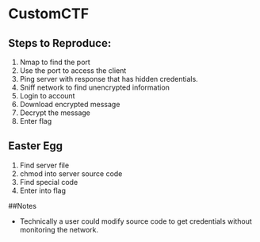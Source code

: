 # CustomCTF

## Steps to Reproduce:
1. Nmap to find the port
2. Use the port to access the client
3. Ping server with response that has hidden credentials.
3. Sniff network to find unencrypted information
4. Login to account
5. Download encrypted message
6. Decrypt the message
7. Enter flag

## Easter Egg
1. Find server file
2. chmod into server source code
3. Find special code
4. Enter into flag

##Notes
* Technically a user could modify source code to get credentials without monitoring the network.
